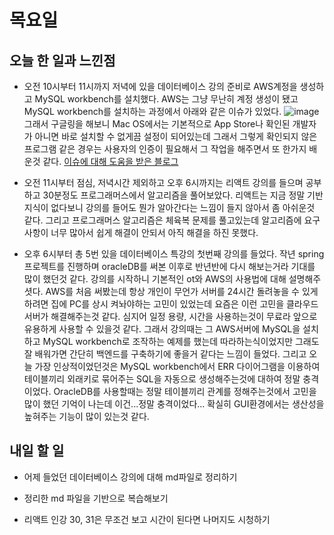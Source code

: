 # 목요일

## 오늘 한 일과 느낀점
- 오전 10시부터 11시까지 저녁에 있을 데이터베이스 강의 준비로 AWS계정을 생성하고 MySQL workbench를 설치했다. AWS는 그냥 무난히 계정 생성이 됐고 MySQL workbench를 설치하는 과정에서 아래와 같은 이슈가 있었다.
![image](https://user-images.githubusercontent.com/71176945/109979188-f6afe180-7d41-11eb-981f-d4c160df14ef.png)
그래서 구글링을 해보니 Mac OS에서는 기본적으로 App Store나 확인된 개발자가 아니면 바로 설치할 수 없게끔 설정이 되어있는데 그래서 그렇게 확인되지 않은 프로그램 같은 경우는 사용자의 인증이 필요해서 그 작업을 해주면서 또 한가지 배운것 같다.
[이슈에 대해 도움을 받은 블로그](https://seyul.tistory.com/78)

- 오전 11시부터 점심, 저녁시간 제외하고 오후 6시까지는 리액트 강의를 들으며 공부하고 30분정도 프로그래머스에서 알고리즘을 풀어보았다. 리액트는 지금 정말 기반지식이 없다보니 강의를 들어도 뭔가 알아간다는 느낌이 들지 않아서 좀 아쉬운것 같다. 그리고 프로그래머스 알고리즘은 체육복 문제를 풀고있는데 알고리즘에 요구사항이 너무 많아서 쉽게 해결이 안되서 아직 해결을 하진 못했다.

- 오후 6시부터 총 5번 있을 데이터베이스 특강의 첫번째 강의를 들었다. 작년 spring프로젝트를 진행하며 oracleDB를 써본 이후로 반년반에 다시 해보는거라 기대를 많이 했던것 같다. 강의를 시작하니 기본적인 ot와 AWS의 사용법에 대해 설명해주셧다. AWS를 처음 써봤는데 항상 개인이 무언가 서버를 24시간 돌려놓을 수 있게 하려면 집에 PC를 상시 켜놔야하는 고민이 있었는데 요즘은 이런 고민을 클라우드 서버가 해결해주는것 같다. 심지어 일정 용량, 시간을 사용하는것이 무료라 앞으로 유용하게 사용할 수 있을것 같다.
그래서 강의때는 그 AWS서버에 MySQL을 설치하고 MySQL workbench로 조작하는 예제를 했는데 따라하는식이었지만 그래도 잘 배워가면 간단히 백엔드를 구축하기에 좋을거 같다는 느낌이 들었다.
그리고 오늘 가장 인상적이었던것은 MySQL workbench에서 ERR 다이어그램을 이용하여 테이블끼리 외래키로 묶어주는 SQL을 자동으로 생성해주는것에 대하여 정말 충격이었다. OracleDB를 사용할때는 정말 테이블끼리 관계를 정해주는것에서 고민을 많이 했던 기억이 나는데 이건...정말 충격이었다... 확실히 GUI환경에서는 생산성을 높혀주는 기능이 많이 있는것 같다.

## 내일 할 일
- 어제 들었던 데이터베이스 강의에 대해 md파일로 정리하기

- 정리한 md 파일을 기반으로 복습해보기

- 리액트 인강 30, 31은 무조건 보고 시간이 된다면 나머지도 시청하기
